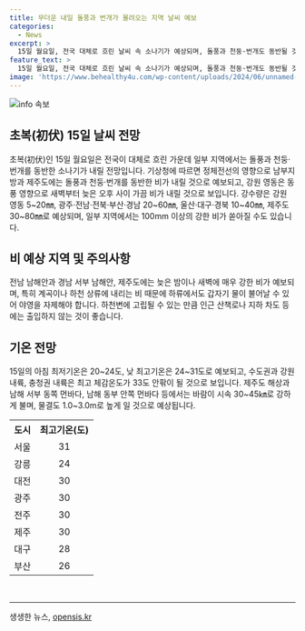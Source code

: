 ```yaml
---
title: 무더운 내일 돌풍과 번개가 몰려오는 지역 날씨 예보
categories:
  - News
excerpt: >
  15일 월요일, 전국 대체로 흐린 날씨 속 소나기가 예상되며, 돌풍과 천둥·번개도 동반될 것으로 보인다. 강원 영동은 동풍 영향으로 가끔 비가 내릴 것으로 예상되며, 일부 지역은 100mm 이상의 강한 비가 예보되어 주변 환경에 주의가 필요하다. 기온은 20~31도로 예상되며, 수도권과 강원 내륙, 충청권 내륙은 최고 체감온도가 33도 안팎으로 오를 것으로 예상된다. 바람과 물결도 강하게 불고 높게 일 것으로 예상되니, 외출 시 주의가 요구된다. (150자)
feature_text: >
  15일 월요일, 전국 대체로 흐린 날씨 속 소나기가 예상되며, 돌풍과 천둥·번개도 동반될 것으로 보인다. 강원 영동은 동풍 영향으로 가끔 비가 내릴 것으로 예상되며, 일부 지역은 100mm 이상의 강한 비가 예보되어 주변 환경에 주의가 필요하다. 기온은 20~31도로 예상되며, 수도권과 강원 내륙, 충청권 내륙은 최고 체감온도가 33도 안팎으로 오를 것으로 예상된다. 바람과 물결도 강하게 불고 높게 일 것으로 예상되니, 외출 시 주의가 요구된다. (150자)
image: 'https://www.behealthy4u.com/wp-content/uploads/2024/06/unnamed-file.png'
---
```


<p><img src="https://www.behealthy4u.com/wp-content/uploads/2024/06/unnamed-file.png" alt="info 속보" /></p>

<h2 data-ke-size="size26">초복(初伏) 15일 날씨 전망</h2>

<p data-ke-size="size16">초복(初伏)인 15일 월요일은 전국이 대체로 흐린 가운데 일부 지역에서는 돌풍과 천둥·번개를 동반한 소나기가 내릴 전망입니다. 기상청에 따르면 정체전선의 영향으로 남부지방과 제주도에는 돌풍과 천둥·번개를 동반한 비가 내릴 것으로 예보되고, 강원 영동은 동풍 영향으로 새벽부터 늦은 오후 사이 가끔 비가 내릴 것으로 보입니다. 강수량은 강원 영동 5~20㎜, 광주·전남·전북·부산·경남 20~60㎜, 울산·대구·경북 10~40㎜, 제주도 30~80㎜로 예상되며, 일부 지역에서는 100mm 이상의 강한 비가 쏟아질 수도 있습니다.</p>

<h2 data-ke-size="size26">비 예상 지역 및 주의사항</h2>

<p data-ke-size="size16">전남 남해안과 경남 서부 남해안, 제주도에는 늦은 밤이나 새벽에 매우 강한 비가 예보되며, 특히 계곡이나 하천 상류에 내리는 비 때문에 하류에서도 갑자기 물이 불어날 수 있어 야영을 자제해야 합니다. 하천변에 고립될 수 있는 만큼 인근 산책로나 지하 차도 등에는 출입하지 않는 것이 좋습니다.</p>

<h2 data-ke-size="size26">기온 전망</h2>

<p data-ke-size="size16">15일의 아침 최저기온은 20~24도, 낮 최고기온은 24~31도로 예보되고, 수도권과 강원 내륙, 충청권 내륙은 최고 체감온도가 33도 안팎이 될 것으로 보입니다. 제주도 해상과 남해 서부 동쪽 먼바다, 남해 동부 안쪽 먼바다 등에서는 바람이 시속 30~45㎞로 강하게 불며, 물결도 1.0~3.0m로 높게 일 것으로 예상됩니다.</p>

<table>
    <tr>
        <th>도시</th>
        <th>최고기온(도)</th>
    </tr>
    <tr>
        <td style="text-align: center; height: 17px;">서울</td>
        <td style="text-align: center; height: 17px;">31</td>
    </tr>
    <tr>
        <td style="text-align: center; height: 17px;">강릉</td>
        <td style="text-align: center; height: 17px;">24</td>
    </tr>
    <tr>
        <td style="text-align: center; height: 17px;">대전</td>
        <td style="text-align: center; height: 17px;">30</td>
    </tr>
    <tr>
        <td style="text-align: center; height: 17px;">광주</td>
        <td style="text-align: center; height: 17px;">30</td>
    </tr>
    <tr>
        <td style="text-align: center; height: 17px;">전주</td>
        <td style="text-align: center; height: 17px;">30</td>
    </tr>
    <tr>
        <td style="text-align: center; height: 17px;">제주</td>
        <td style="text-align: center; height: 17px;">30</td>
    </tr>
    <tr>
        <td style="text-align: center; height: 17px;">대구</td>
        <td style="text-align: center; height: 17px;">28</td>
    </tr>
    <tr>
        <td style="text-align: center; height: 17px;">부산</td>
        <td style="text-align: center; height: 17px;">26</td>
    </tr>
</table>

<p data-ke-size="size16">&nbsp;</p>

<p><hr></p>
생생한 뉴스, <a href="https://opensis.kr" rel="dofollow">opensis.kr</a>


